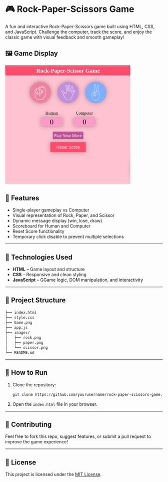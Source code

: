 # 🎮 Rock-Paper-Scissors Game

A fun and interactive Rock-Paper-Scissors game built using HTML, CSS, and JavaScript. Challenge the computer, track the score, and enjoy the classic game with visual feedback and smooth gameplay!


## 🖼️ Game Display

<img src="./Game.png" alt="Rock-Paper-Scissor Game" width="400"/>


## 🚀 Features

- Single-player gameplay vs Computer
- Visual representation of Rock, Paper, and Scissor
- Dynamic message display (win, lose, draw)
- Scoreboard for Human and Computer
- Reset Score functionality
- Temporary click disable to prevent multiple selections



---

## 🔧 Technologies Used

- **HTML** – Game layout and structure
- **CSS** – Responsive and clean styling
- **JavaScript** – GGame logic, DOM manipulation, and interactivity

---

## 📂 Project Structure

```
├── index.html           
├── style.css      
├── Game.png     
├── app.js              
├── images/
│   ├── rock.png
│   ├── paper.png
│   └── scissor.png
└── README.md           

```

---

## 📜 How to Run

1. Clone the repository:
   ```bash
   git clone https://github.com/yourusername/rock-paper-scissors-game.git
   ```

2. Open the `index.html` file in your browser.

---

## 🙌 Contributing

Feel free to fork this repo, suggest features, or submit a pull request to improve the game experience!

---

## 📃 License

This project is licensed under the [MIT License](LICENSE).